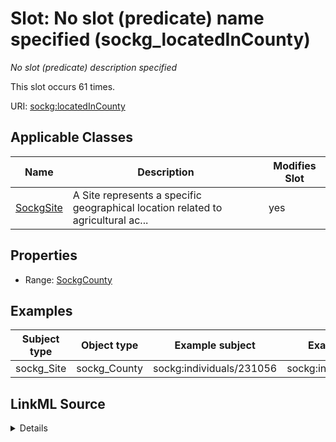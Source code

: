 

# Slot: No slot (predicate) name specified (sockg_locatedInCounty)


_No slot (predicate) description specified_






This slot occurs 61 times.


URI: [sockg:locatedInCounty](https://idir.uta.edu/sockg-ontology/docs/locatedInCounty)



<!-- no inheritance hierarchy -->





## Applicable Classes

| Name | Description | Modifies Slot |
| --- | --- | --- |
| [SockgSite](../classes/SockgSite.md) | A Site represents a specific geographical location related to agricultural ac... |  yes  |







## Properties

* Range: [SockgCounty](../classes/SockgCounty.md)






## Examples

| Subject type | Object type | Example subject | Example object | Occurrences |
| --- | --- | --- | --- | --- |
| sockg_Site | sockg_County | sockg:individuals/231056 | sockg:individuals/46904 | 61 |




## LinkML Source

<details>

```yaml
name: sockg_locatedInCounty
annotations:
  count:
    tag: count
    value: 61
description: No slot (predicate) description specified
title: No slot (predicate) name specified
examples:
- object:
    example_object: sockg:individuals/46904
    example_object_type: sockg_County
    example_predicate: sockg:locatedInCounty
    example_subject: sockg:individuals/231056
    example_subject_type: sockg_Site
from_schema: soc-kg
rank: 1000
domain: sockg_Site
slot_uri: sockg:locatedInCounty
alias: sockg_locatedInCounty
domain_of:
- sockg_Site
range: sockg_County

```
</details>
